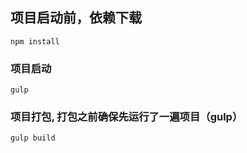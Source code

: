 ## 项目启动前，依赖下载
```
npm install
```

### 项目启动
```
gulp
```

### 项目打包, 打包之前确保先运行了一遍项目（gulp）
```
gulp build
```

